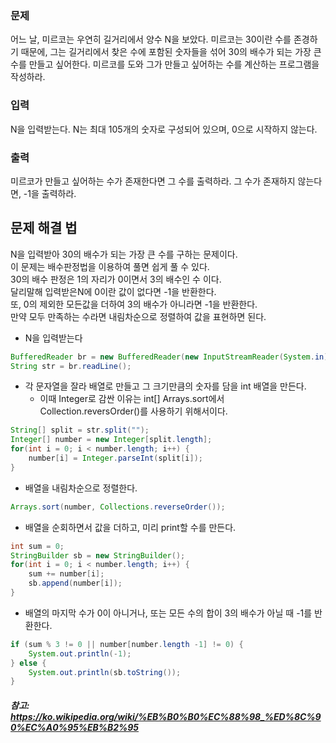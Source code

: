 ### 문제
어느 날, 미르코는 우연히 길거리에서 양수 N을 보았다. 미르코는 30이란 수를 존경하기 때문에, 그는 길거리에서 찾은 수에 포함된 숫자들을 섞어 30의 배수가 되는 가장 큰 수를 만들고 싶어한다.
미르코를 도와 그가 만들고 싶어하는 수를 계산하는 프로그램을 작성하라.

### 입력
N을 입력받는다. N는 최대 105개의 숫자로 구성되어 있으며, 0으로 시작하지 않는다.

### 출력
미르코가 만들고 싶어하는 수가 존재한다면 그 수를 출력하라. 그 수가 존재하지 않는다면, -1을 출력하라.

## 문제 해결 법
N을 입력받아 30의 배수가 되는 가장 큰 수를 구하는 문제이다.   
이 문제는 배수판정법을 이용하여 풀면 쉽게 풀 수 있다.    
30의 배수 판정은 1의 자리가 0이면서 3의 배수인 수 이다.   
달리말해 입력받은N에 0이란 값이 없다면 -1을 반환한다.    
또, 0의 제외한 모든값을 더하여 3의 배수가 아니라면 -1을 반환한다.   
만약 모두 만족하는 수라면 내림차순으로 정렬하여 값을 표현하면 된다.   

- N을 입력받는다
```java
BufferedReader br = new BufferedReader(new InputStreamReader(System.in));
String str = br.readLine();
```
- 각 문자열을 잘라 배열로 만들고 그 크기만큼의 숫자를 담을 int 배열을 만든다. 
  - 이때 Integer로 감싼 이유는 int[] Arrays.sort에서 Collection.reversOrder()를 사용하기 위해서이다.
```java
String[] split = str.split("");
Integer[] number = new Integer[split.length];
for(int i = 0; i < number.length; i++) {
    number[i] = Integer.parseInt(split[i]);
}
```
- 배열을 내림차순으로 정렬한다.
```java
Arrays.sort(number, Collections.reverseOrder());
```
- 배열을 순회하면서 값을 더하고, 미리 print할 수를 만든다.
```java
int sum = 0;
StringBuilder sb = new StringBuilder();
for(int i = 0; i < number.length; i++) {
    sum += number[i];
    sb.append(number[i]);
}
```
- 배열의 마지막 수가 0이 아니거나, 또는 모든 수의 합이 3의 배수가 아닐 때 -1를 반환한다.
```java
if (sum % 3 != 0 || number[number.length -1] != 0) {
    System.out.println(-1);
} else {
    System.out.println(sb.toString());
}
```

##### 참고: https://ko.wikipedia.org/wiki/%EB%B0%B0%EC%88%98_%ED%8C%90%EC%A0%95%EB%B2%95